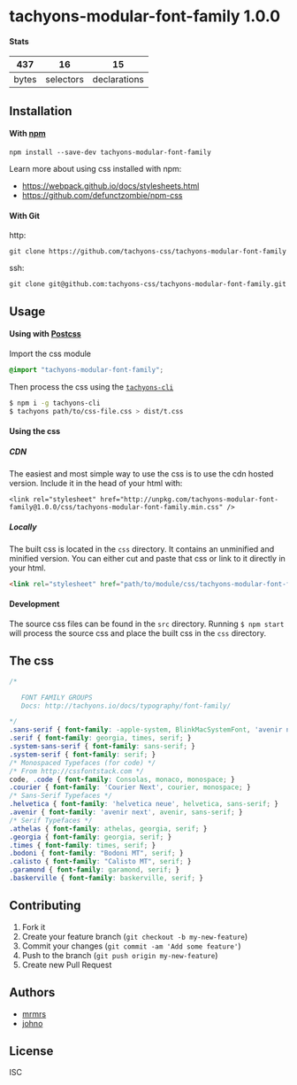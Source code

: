 # tachyons-modular-font-family 1.0.0



#### Stats

437 | 16 | 15
---|---|---
bytes | selectors | declarations

## Installation

#### With [npm](https://npmjs.com)

```
npm install --save-dev tachyons-modular-font-family
```

Learn more about using css installed with npm:
* https://webpack.github.io/docs/stylesheets.html
* https://github.com/defunctzombie/npm-css

#### With Git

http:
```
git clone https://github.com/tachyons-css/tachyons-modular-font-family
```

ssh:
```
git clone git@github.com:tachyons-css/tachyons-modular-font-family.git
```

## Usage

#### Using with [Postcss](https://github.com/postcss/postcss)

Import the css module

```css
@import "tachyons-modular-font-family";
```

Then process the css using the [`tachyons-cli`](https://github.com/tachyons-css/tachyons-cli)

```sh
$ npm i -g tachyons-cli
$ tachyons path/to/css-file.css > dist/t.css
```

#### Using the css

##### CDN
The easiest and most simple way to use the css is to use the cdn hosted version. Include it in the head of your html with:

```
<link rel="stylesheet" href="http://unpkg.com/tachyons-modular-font-family@1.0.0/css/tachyons-modular-font-family.min.css" />
```

##### Locally
The built css is located in the `css` directory. It contains an unminified and minified version.
You can either cut and paste that css or link to it directly in your html.

```html
<link rel="stylesheet" href="path/to/module/css/tachyons-modular-font-family">
```

#### Development

The source css files can be found in the `src` directory.
Running `$ npm start` will process the source css and place the built css in the `css` directory.

## The css

```css
/*

   FONT FAMILY GROUPS
   Docs: http://tachyons.io/docs/typography/font-family/

*/
.sans-serif { font-family: -apple-system, BlinkMacSystemFont, 'avenir next', avenir, 'helvetica neue', helvetica, ubuntu, roboto, noto, 'segoe ui', arial, sans-serif; }
.serif { font-family: georgia, times, serif; }
.system-sans-serif { font-family: sans-serif; }
.system-serif { font-family: serif; }
/* Monospaced Typefaces (for code) */
/* From http://cssfontstack.com */
code, .code { font-family: Consolas, monaco, monospace; }
.courier { font-family: 'Courier Next', courier, monospace; }
/* Sans-Serif Typefaces */
.helvetica { font-family: 'helvetica neue', helvetica, sans-serif; }
.avenir { font-family: 'avenir next', avenir, sans-serif; }
/* Serif Typefaces */
.athelas { font-family: athelas, georgia, serif; }
.georgia { font-family: georgia, serif; }
.times { font-family: times, serif; }
.bodoni { font-family: "Bodoni MT", serif; }
.calisto { font-family: "Calisto MT", serif; }
.garamond { font-family: garamond, serif; }
.baskerville { font-family: baskerville, serif; }
```

## Contributing

1. Fork it
2. Create your feature branch (`git checkout -b my-new-feature`)
3. Commit your changes (`git commit -am 'Add some feature'`)
4. Push to the branch (`git push origin my-new-feature`)
5. Create new Pull Request

## Authors

* [mrmrs](http://mrmrs.io)
* [johno](http://johnotander.com)

## License

ISC

